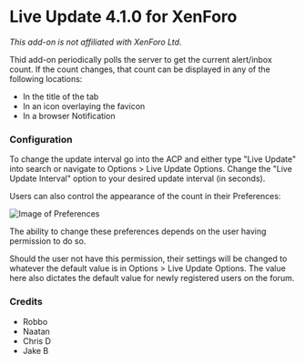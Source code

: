# Live Update 4.1.0 for XenForo

_This add-on is not affiliated with XenForo Ltd._

Thid add-on periodically polls the server to get the current alert/inbox count. If the count changes, that count can be displayed in any of the following locations:

* In the title of the tab
* In an icon overlaying the favicon
* In a browser Notification

### Configuration

To change the update interval go into the ACP and either type "Live Update" into search or navigate to Options > Live Update Options. Change the "Live Update Interval" option to your desired update interval (in seconds).

Users can also control the appearance of the count in their Preferences:

![Image of Preferences](https://xenforo.com/community/attachments/upload_2014-9-23_2-11-2-png.84793/)

The ability to change these preferences depends on the user having permission to do so.

Should the user not have this permission, their settings will be changed to whatever the default value is in Options > Live Update Options. The value here also dictates the default value for newly registered users on the forum.

### Credits

* Robbo
* Naatan
* Chris D
* Jake B